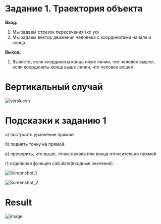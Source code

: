 # Задание 1. Траектория объекта

**Вход:**

  1. Мы задаем отрезок пересечения (хо уо)
  2. Мы задаем вектор движения человека с координатами начала и конца

**Выход:**

  1. Вывести, если координаты конца ниже линии, что человек вышел, если координаты конца выше линии, что человек вошел

# Вертикальный случай

![verslucvh](https://user-images.githubusercontent.com/73188898/169765316-d7af7685-381b-4059-9d31-78a0ae1cee28.png)

# Подсказки к заданию 1

а) построить уравнение прямой

б) поднять точку на прямой

в) проверить, что выше, точка начала или конца относительно прямой

г) отдельная функция calculate(входные значения)

![Screenshot_1](https://user-images.githubusercontent.com/73188898/169765971-687da2fd-cd4a-4397-a5d0-d0eba217f7b8.png)


![Screenshot_2](https://user-images.githubusercontent.com/73188898/169766178-5066ae5e-31ec-4c7b-a9ca-eb6ef8c7b73b.png)

# Result

![image](https://user-images.githubusercontent.com/90610084/177034038-f9a3c624-1409-4f01-a34a-3886bc67e6d3.png)
